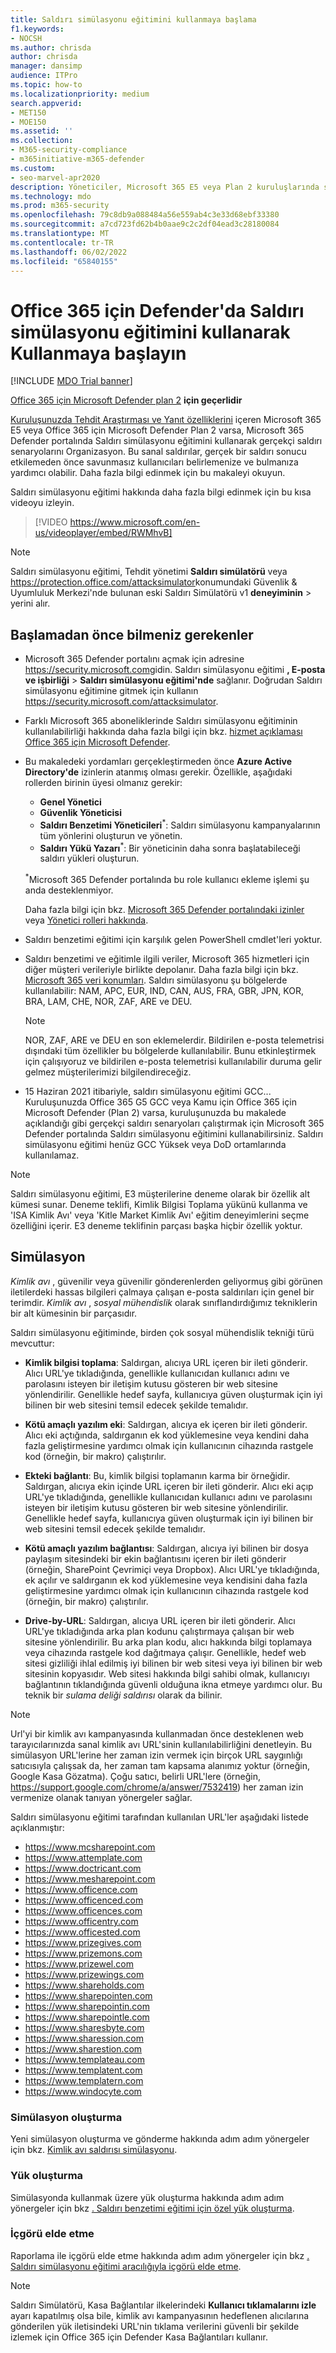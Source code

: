 ```yaml
---
title: Saldırı simülasyonu eğitimini kullanmaya başlama
f1.keywords:
- NOCSH
ms.author: chrisda
author: chrisda
manager: dansimp
audience: ITPro
ms.topic: how-to
ms.localizationpriority: medium
search.appverid:
- MET150
- MOE150
ms.assetid: ''
ms.collection:
- M365-security-compliance
- m365initiative-m365-defender
ms.custom:
- seo-marvel-apr2020
description: Yöneticiler, Microsoft 365 E5 veya Plan 2 kuruluşlarında sanal kimlik avı ve parola saldırıları çalıştırmak için Saldırı simülasyonu eğitimini kullanmayı öğrenebilir Office 365 için Microsoft Defender.
ms.technology: mdo
ms.prod: m365-security
ms.openlocfilehash: 79c8db9a088484a56e559ab4c3e33d68ebf33380
ms.sourcegitcommit: a7cd723fd62b4b0aae9c2c2df04ead3c28180084
ms.translationtype: MT
ms.contentlocale: tr-TR
ms.lasthandoff: 06/02/2022
ms.locfileid: "65840155"
---
```

# <a name="get-started-using-attack-simulation-training-in-defender-for-office-365"></a>Office 365 için Defender'da Saldırı simülasyonu eğitimini kullanarak Kullanmaya başlayın

[!INCLUDE [MDO Trial banner](../includes/mdo-trial-banner.md)]

[Office 365 için Microsoft Defender plan 2](defender-for-office-365.md) **için geçerlidir**

[Kuruluşunuzda Tehdit Araştırması ve Yanıt özelliklerini](office-365-ti.md) içeren Microsoft 365 E5 veya Office 365 için Microsoft Defender Plan 2 varsa, Microsoft 365 Defender portalında Saldırı simülasyonu eğitimini kullanarak gerçekçi saldırı senaryolarını Organizasyon. Bu sanal saldırılar, gerçek bir saldırı sonucu etkilemeden önce savunmasız kullanıcıları belirlemenize ve bulmanıza yardımcı olabilir. Daha fazla bilgi edinmek için bu makaleyi okuyun.

Saldırı simülasyonu eğitimi hakkında daha fazla bilgi edinmek için bu kısa videoyu izleyin.
> [!VIDEO https://www.microsoft.com/en-us/videoplayer/embed/RWMhvB]

> [!NOTE]
> Saldırı simülasyonu eğitimi, Tehdit yönetimi **Saldırı simülatörü** veya <https://protection.office.com/attacksimulator>konumundaki Güvenlik & Uyumluluk Merkezi'nde bulunan eski Saldırı Simülatörü v1 **deneyiminin** \> yerini alır.

## <a name="what-do-you-need-to-know-before-you-begin"></a>Başlamadan önce bilmeniz gerekenler

- Microsoft 365 Defender portalını açmak için adresine <https://security.microsoft.com>gidin. Saldırı simülasyonu eğitimi **, E-posta ve işbirliği** \> **Saldırı simülasyonu eğitimi'nde** sağlanır. Doğrudan Saldırı simülasyonu eğitimine gitmek için kullanın <https://security.microsoft.com/attacksimulator>.

- Farklı Microsoft 365 aboneliklerinde Saldırı simülasyonu eğitiminin kullanılabilirliği hakkında daha fazla bilgi için bkz. [hizmet açıklaması Office 365 için Microsoft Defender](/office365/servicedescriptions/office-365-advanced-threat-protection-service-description).

- Bu makaledeki yordamları gerçekleştirmeden önce **Azure Active Directory'de** izinlerin atanmış olması gerekir. Özellikle, aşağıdaki rollerden birinin üyesi olmanız gerekir:
  - **Genel Yönetici**
  - **Güvenlik Yöneticisi**
  - **Saldırı Benzetimi Yöneticileri**<sup>\*</sup>: Saldırı simülasyonu kampanyalarının tüm yönlerini oluşturun ve yönetin.
  - **Saldırı Yükü Yazarı**<sup>\*</sup>: Bir yöneticinin daha sonra başlatabileceği saldırı yükleri oluşturun.

  <sup>\*</sup>Microsoft 365 Defender portalında bu role kullanıcı ekleme işlemi şu anda desteklenmiyor.

  Daha fazla bilgi için bkz. [Microsoft 365 Defender portalındaki izinler](permissions-microsoft-365-security-center.md) veya [Yönetici rolleri hakkında](../../admin/add-users/about-admin-roles.md).

- Saldırı benzetimi eğitimi için karşılık gelen PowerShell cmdlet'leri yoktur.

- Saldırı benzetimi ve eğitimle ilgili veriler, Microsoft 365 hizmetleri için diğer müşteri verileriyle birlikte depolanır. Daha fazla bilgi için bkz. [Microsoft 365 veri konumları](../../enterprise/o365-data-locations.md). Saldırı simülasyonu şu bölgelerde kullanılabilir: NAM, APC, EUR, IND, CAN, AUS, FRA, GBR, JPN, KOR, BRA, LAM, CHE, NOR, ZAF, ARE ve DEU.

  > [!NOTE]
  > NOR, ZAF, ARE ve DEU en son eklemelerdir. Bildirilen e-posta telemetrisi dışındaki tüm özellikler bu bölgelerde kullanılabilir. Bunu etkinleştirmek için çalışıyoruz ve bildirilen e-posta telemetrisi kullanılabilir duruma gelir gelmez müşterilerimizi bilgilendireceğiz.

- 15 Haziran 2021 itibariyle, saldırı simülasyonu eğitimi GCC... Kuruluşunuzda Office 365 G5 GCC veya Kamu için Office 365 için Microsoft Defender (Plan 2) varsa, kuruluşunuzda bu makalede açıklandığı gibi gerçekçi saldırı senaryoları çalıştırmak için Microsoft 365 Defender portalında Saldırı simülasyonu eğitimini kullanabilirsiniz. Saldırı simülasyonu eğitimi henüz GCC Yüksek veya DoD ortamlarında kullanılamaz.

> [!NOTE]
> Saldırı simülasyonu eğitimi, E3 müşterilerine deneme olarak bir özellik alt kümesi sunar. Deneme teklifi, Kimlik Bilgisi Toplama yükünü kullanma ve 'ISA Kimlik Avı' veya 'Kitle Market Kimlik Avı' eğitim deneyimlerini seçme özelliğini içerir. E3 deneme teklifinin parçası başka hiçbir özellik yoktur.

## <a name="simulations"></a>Simülasyon

*Kimlik avı* , güvenilir veya güvenilir gönderenlerden geliyormuş gibi görünen iletilerdeki hassas bilgileri çalmaya çalışan e-posta saldırıları için genel bir terimdir. *Kimlik avı* , _sosyal mühendislik_ olarak sınıflandırdığımız tekniklerin bir alt kümesinin bir parçasıdır.

Saldırı simülasyonu eğitiminde, birden çok sosyal mühendislik tekniği türü mevcuttur:

- **Kimlik bilgisi toplama**: Saldırgan, alıcıya URL içeren bir ileti gönderir. Alıcı URL'ye tıkladığında, genellikle kullanıcıdan kullanıcı adını ve parolasını isteyen bir iletişim kutusu gösteren bir web sitesine yönlendirilir. Genellikle hedef sayfa, kullanıcıya güven oluşturmak için iyi bilinen bir web sitesini temsil edecek şekilde temalıdır.

- **Kötü amaçlı yazılım eki**: Saldırgan, alıcıya ek içeren bir ileti gönderir. Alıcı eki açtığında, saldırganın ek kod yüklemesine veya kendini daha fazla geliştirmesine yardımcı olmak için kullanıcının cihazında rastgele kod (örneğin, bir makro) çalıştırılır.

- **Ekteki bağlantı**: Bu, kimlik bilgisi toplamanın karma bir örneğidir. Saldırgan, alıcıya ekin içinde URL içeren bir ileti gönderir. Alıcı eki açıp URL'ye tıkladığında, genellikle kullanıcıdan kullanıcı adını ve parolasını isteyen bir iletişim kutusu gösteren bir web sitesine yönlendirilir. Genellikle hedef sayfa, kullanıcıya güven oluşturmak için iyi bilinen bir web sitesini temsil edecek şekilde temalıdır.

- **Kötü amaçlı yazılım bağlantısı**: Saldırgan, alıcıya iyi bilinen bir dosya paylaşım sitesindeki bir ekin bağlantısını içeren bir ileti gönderir (örneğin, SharePoint Çevrimiçi veya Dropbox). Alıcı URL'ye tıkladığında, ek açılır ve saldırganın ek kod yüklemesine veya kendisini daha fazla geliştirmesine yardımcı olmak için kullanıcının cihazında rastgele kod (örneğin, bir makro) çalıştırılır.

- **Drive-by-URL**: Saldırgan, alıcıya URL içeren bir ileti gönderir. Alıcı URL'ye tıkladığında arka plan kodunu çalıştırmaya çalışan bir web sitesine yönlendirilir. Bu arka plan kodu, alıcı hakkında bilgi toplamaya veya cihazında rastgele kod dağıtmaya çalışır. Genellikle, hedef web sitesi gizliliği ihlal edilmiş iyi bilinen bir web sitesi veya iyi bilinen bir web sitesinin kopyasıdır. Web sitesi hakkında bilgi sahibi olmak, kullanıcıyı bağlantının tıklandığında güvenli olduğuna ikna etmeye yardımcı olur. Bu teknik bir _sulama deliği saldırısı_ olarak da bilinir.

> [!NOTE]
> Url'yi bir kimlik avı kampanyasında kullanmadan önce desteklenen web tarayıcılarınızda sanal kimlik avı URL'sinin kullanılabilirliğini denetleyin. Bu simülasyon URL'lerine her zaman izin vermek için birçok URL saygınlığı satıcısıyla çalışsak da, her zaman tam kapsama alanımız yoktur (örneğin, Google Kasa Gözatma). Çoğu satıcı, belirli URL'lere (örneğin, <https://support.google.com/chrome/a/answer/7532419>) her zaman izin vermenize olanak tanıyan yönergeler sağlar.

Saldırı simülasyonu eğitimi tarafından kullanılan URL'ler aşağıdaki listede açıklanmıştır:

- <https://www.mcsharepoint.com>
- <https://www.attemplate.com>
- <https://www.doctricant.com>
- <https://www.mesharepoint.com>
- <https://www.officence.com>
- <https://www.officenced.com>
- <https://www.officences.com>
- <https://www.officentry.com>
- <https://www.officested.com>
- <https://www.prizegives.com>
- <https://www.prizemons.com>
- <https://www.prizewel.com>
- <https://www.prizewings.com>
- <https://www.shareholds.com>
- <https://www.sharepointen.com>
- <https://www.sharepointin.com>
- <https://www.sharepointle.com>
- <https://www.sharesbyte.com>
- <https://www.sharession.com>
- <https://www.sharestion.com>
- <https://www.templateau.com>
- <https://www.templatent.com>
- <https://www.templatern.com>
- <https://www.windocyte.com>

### <a name="create-a-simulation"></a>Simülasyon oluşturma

Yeni simülasyon oluşturma ve gönderme hakkında adım adım yönergeler için bkz. [Kimlik avı saldırısı simülasyonu](attack-simulation-training.md).

### <a name="create-a-payload"></a>Yük oluşturma

Simülasyonda kullanmak üzere yük oluşturma hakkında adım adım yönergeler için bkz [. Saldırı benzetimi eğitimi için özel yük oluşturma](attack-simulation-training-payloads.md#create-payloads).

### <a name="gaining-insights"></a>İçgörü elde etme

Raporlama ile içgörü elde etme hakkında adım adım yönergeler için bkz [. Saldırı simülasyonu eğitimi aracılığıyla içgörü elde etme](attack-simulation-training-insights.md).

> [!NOTE]
> Saldırı Simülatörü, Kasa Bağlantılar ilkelerindeki **Kullanıcı tıklamalarını izle** ayarı kapatılmış olsa bile, kimlik avı kampanyasının hedeflenen alıcılarına gönderilen yük iletisindeki URL'nin tıklama verilerini güvenli bir şekilde izlemek için Office 365 için Defender Kasa Bağlantıları kullanır.
